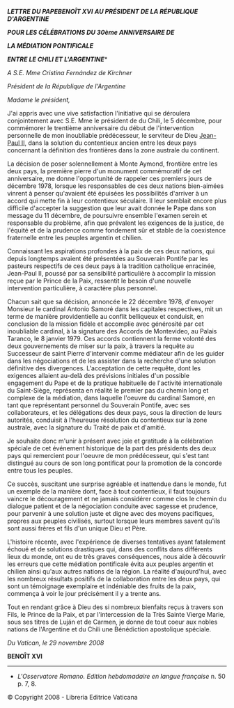 ***LETTRE DU PAPE******BENOÎT XVI*** ***AU PRÉSIDENT DE LA RÉPUBLIQUE D'ARGENTINE***

***POUR LES CÉLÉBRATIONS DU 30ème ANNIVERSAIRE DE***

***LA MÉDIATION PONTIFICALE***

***ENTRE LE CHILI ET L'ARGENTINE****

*A S.E. Mme Cristina Fernández de Kirchner*

*Président de la République de l'Argentine*

*Madame le président,*

J'ai appris avec une vive satisfaction l'initiative qui se déroulera conjointement avec S.E. Mme le président de du Chili, le 5 décembre, pour commémorer le trentième anniversaire du début de l'intervention personnelle de mon inoubliable prédécesseur, le serviteur de Dieu [Jean-Paul II](/content/john-paul-ii/fr.html), dans la solution du contentieux ancien entre les deux pays concernant la définition des frontières dans la zone australe du continent.

La décision de poser solennellement à Monte Aymond, frontière entre les deux pays, la première pierre d'un monument commémoratif de cet anniversaire, me donne l'opportunité de rappeler ces premiers jours de décembre 1978, lorsque les responsables de ces deux nations bien-aimées vinrent à penser qu'avaient été épuisées les possibilités d'arriver à un accord qui mette fin à leur contentieux séculaire. Il leur semblait encore plus difficile d'accepter la suggestion que leur avait donnée le Pape dans son message du 11 décembre, de poursuivre ensemble l'examen serein et responsable du problème, afin que prévalent les exigences de la justice, de l'équité et de la prudence comme fondement sûr et stable de la coexistence fraternelle entre les peuples argentin et chilien.

Connaissant les aspirations profondes à la paix de ces deux nations, qui depuis longtemps avaient été présentées au Souverain Pontife par les pasteurs respectifs de ces deux pays à la tradition catholique enracinée, Jean-Paul II, poussé par sa sensibilité particulière à accomplir la mission reçue par le Prince de la Paix, ressentit le besoin d'une nouvelle intervention particulière, à caractère plus personnel.

Chacun sait que sa décision, annoncée le 22 décembre 1978, d'envoyer Monsieur le cardinal Antonio Samoré dans les capitales respectives, mit un terme de manière providentielle au conflit belliqueux et conduisit, en conclusion de la mission fidèle et accomplie avec générosité par cet inoubliable cardinal, à la signature des Accords de Montevideo, au Palais Taranco, le 8 janvier 1979. Ces accords contiennent la ferme volonté des deux gouvernements de miser sur la paix, à travers la requête au Successeur de saint Pierre d'intervenir comme médiateur afin de les guider dans les négociations et de les assister dans la recherche d'une solution définitive des divergences. L'acceptation de cette requête, dont les exigences allaient au-delà des prévisions initiales d'un possible engagement du Pape et de la pratique habituelle de l'activité internationale du Saint-Siège, représenta en réalité le premier pas du chemin long et complexe de la médiation, dans laquelle l'oeuvre du cardinal Samoré, en tant que représentant personnel du Souverain Pontife, avec ses collaborateurs, et les délégations des deux pays, sous la direction de leurs autorités, conduisit à l'heureuse résolution du contentieux sur la zone australe, avec la signature du Traité de paix et d'amitié.

Je souhaite donc m'unir à présent avec joie et gratitude à la célébration spéciale de cet événement historique de la part des présidents des deux pays qui remercient pour l'oeuvre de mon prédécesseur, qui s'est tant distingué au cours de son long pontificat pour la promotion de la concorde entre tous les peuples.

Ce succès, suscitant une surprise agréable et inattendue dans le monde, fut un exemple de la manière dont, face à tout contentieux, il faut toujours vaincre le découragement et ne jamais considérer comme clos le chemin du dialogue patient et de la négociation conduite avec sagesse et prudence, pour parvenir à une solution juste et digne avec des moyens pacifiques, propres aux peuples civilisés, surtout lorsque leurs membres savent qu'ils sont aussi frères et fils d'un unique Dieu et Père.

L'histoire récente, avec l'expérience de diverses tentatives ayant fatalement échoué et de solutions drastiques qui, dans des conflits dans différents lieux du monde, ont eu de très graves conséquences, nous aide à découvrir les erreurs que cette médiation pontificale évita aux peuples argentin et chilien ainsi qu'aux autres nations de la région. La réalité d'aujourd'hui, avec les nombreux résultats positifs de la collaboration entre les deux pays, qui sont un témoignage exemplaire et indéniable des fruits de la paix, commença à voir le jour précisément il y a trente ans.

Tout en rendant grâce à Dieu des si nombreux bienfaits reçus à travers son Fils, le Prince de la Paix, et par l'intercession de la Très Sainte Vierge Marie, sous ses titres de Luján et de Carmen, je donne de tout coeur aux nobles nations de l'Argentine et du Chili une Bénédiction apostolique spéciale.

*Du Vatican, le 29 novembre 2008*

**BENOÎT XVI**

* * *

* *L'Osservatore Romano. Edition hebdomadaire en langue française* n. 50 p. 7, 8.

© Copyright 2008 - Libreria Editrice Vaticana